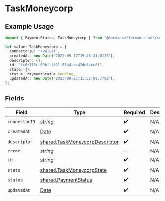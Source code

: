 # TaskMoneycorp

## Example Usage

```typescript
import { PaymentStatus, TaskMoneycorp } from "@formance/formance-sdk/sdk/models/shared";

let value: TaskMoneycorp = {
  connectorID: "<value>",
  createdAt: new Date("2022-05-12T19:46:31.013Z"),
  descriptor: {},
  id: "fc0e115c-80bf-4f91-8544-ec42defcce8f",
  state: {},
  status: PaymentStatus.Pending,
  updatedAt: new Date("2023-09-21T11:52:09.779Z"),
};
```

## Fields

| Field                                                                                         | Type                                                                                          | Required                                                                                      | Description                                                                                   |
| --------------------------------------------------------------------------------------------- | --------------------------------------------------------------------------------------------- | --------------------------------------------------------------------------------------------- | --------------------------------------------------------------------------------------------- |
| `connectorID`                                                                                 | *string*                                                                                      | :heavy_check_mark:                                                                            | N/A                                                                                           |
| `createdAt`                                                                                   | [Date](https://developer.mozilla.org/en-US/docs/Web/JavaScript/Reference/Global_Objects/Date) | :heavy_check_mark:                                                                            | N/A                                                                                           |
| `descriptor`                                                                                  | [shared.TaskMoneycorpDescriptor](../../../sdk/models/shared/taskmoneycorpdescriptor.md)       | :heavy_check_mark:                                                                            | N/A                                                                                           |
| `error`                                                                                       | *string*                                                                                      | :heavy_minus_sign:                                                                            | N/A                                                                                           |
| `id`                                                                                          | *string*                                                                                      | :heavy_check_mark:                                                                            | N/A                                                                                           |
| `state`                                                                                       | [shared.TaskMoneycorpState](../../../sdk/models/shared/taskmoneycorpstate.md)                 | :heavy_check_mark:                                                                            | N/A                                                                                           |
| `status`                                                                                      | [shared.PaymentStatus](../../../sdk/models/shared/paymentstatus.md)                           | :heavy_check_mark:                                                                            | N/A                                                                                           |
| `updatedAt`                                                                                   | [Date](https://developer.mozilla.org/en-US/docs/Web/JavaScript/Reference/Global_Objects/Date) | :heavy_check_mark:                                                                            | N/A                                                                                           |